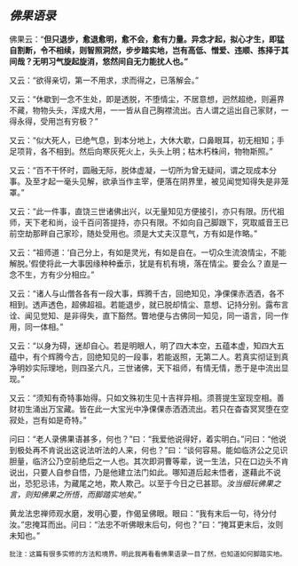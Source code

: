 ##  *佛果语录*

佛果云：“**但只退步，愈退愈明，愈不会，愈有力量。异念才起，拟心才生，即猛自割断，令不相续，则智照洞然，步步踏实地，岂有高低、憎爱、违顺、拣择于其间哉？无明习气旋起旋消，悠然间自无力能扰人也。”**

又云：“欲得亲切，第一不用求，求而得之，已落解会。”

又云：“休歇到一念不生处，即是透脱，不堕情尘，不居意想，迥然超绝，则遍界不藏，物物头头，浑成大用，一一皆从自己胸襟流出。古人谓之运出自己家财，一得永得，受用岂有穷极？”

又云：“似大死人，已绝气息，到本分地上，大休大歇，口鼻眼耳，初无相知；手足项背，各不相到。然后向寒灰死火上，头头上明；枯木朽株间，物物斯照。”

又云：“百不干怀时，圆融无际，脱体虚凝，一切所为曾无疑间，谓之现成本分事。及至才起一毫头见解，欲承当作主宰，便落在阴界里，被见闻觉知得失是非笼罩。”

又云：“此一件事，直饶三世诸佛出兴，以无量知见方便接引，亦只有限。历代祖师，天下老和尚，设千百问答提持，亦只有限。不如向自己脚跟下，究取威音王已前空劫那畔自己家珍，随处受用也。须是大丈夫汉意气，方有如是作略。”

又云：“祖师道：‘自己分上，有如是灵光，有如是自在。一切众生流浪情尘，不能解脱。’假使将此一大事因缘种种垂示，犹是有机有境，落在情尘。要会么？直是一念不生，方有少分相应。”

又云：“诸人与山僧各各有一段大事，辉腾千古，回绝知见，净倮倮赤洒洒，各不相到。透声透色，超佛超祖。若能退步，就已脱却情尘、意想、记持分别。露布言诠、闻见觉知、是非得失，直下豁然。瞥地便与古佛同一知见，同一语言，同一作用，同一体相。”

又云：“以身为碍，迷却自心。若是明眼人，明了四大本空，五蕴本虚，知四大五蕴中，有个辉腾今古，回绝知见的一段事，若能返照，无第二人。若真实彻证到真净明妙实际理地，则四圣六凡，三世诸佛，天下祖师，有情无情，悉于是中流出显现。”

又云：“须知有奇特事始得。只如文殊初生见十吉祥异相。须菩提生室现空相。善财初生涌出万宝藏。皆在此一大宝光中净倮倮赤洒洒流出。若只在杳杳冥冥堕在空寂处，岂有如是奇特。”

问曰：“老人录佛果语甚多，何也？”曰：“我爱他说得好，着实明白。”问曰：“他说到极处再不肯说出这说法听法的人来，何也？”曰：“谈何容易。能如临济公之见识胆量，临济公乃空前绝后之一人也。其次即洞曹等辈，说一生法，只在口边头不肯说出，只要人自参自悟，乃是他建立法门如此。哪知道后起未悟者，遂藉此不说出，恐犯忌讳，为藏尾之地，欺人欺己。以至于今日之已甚耶。*汝当细玩佛果之言，则知佛果之所悟，而脚踏实地矣。”*

黄龙法忠禅师观水磨，发明心要，作偈呈佛眼。眼曰：“我有末后一句，待分付汝。”忠掩耳而出。问曰：“法忠不听佛眼末后句，何也？”曰：“掩耳更末后，汝则未知也。”

```xu
批注：这篇有很多实修的方法和境界。明此我再看看佛果语录一目了然，也知道如何脚踏实地。
```

